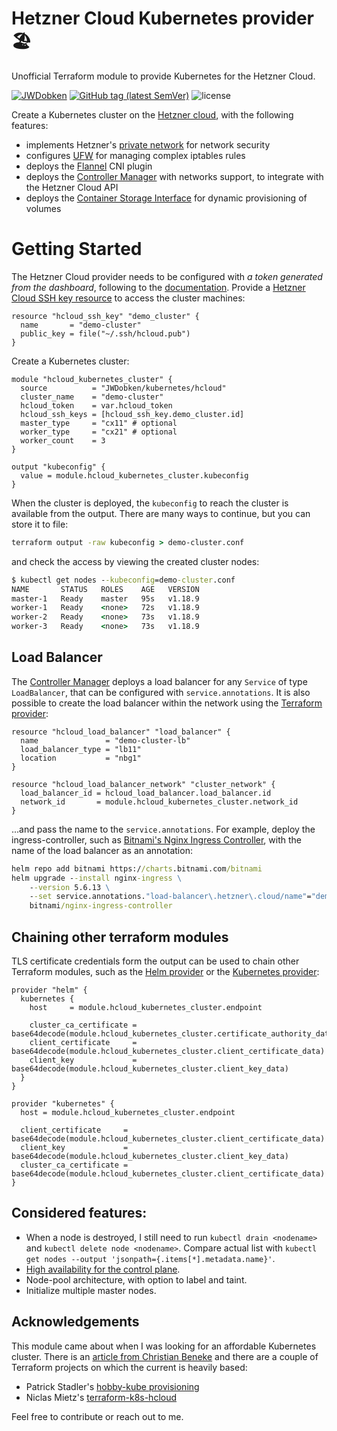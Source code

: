 Hetzner Cloud Kubernetes provider 🏖️
==================

Unofficial Terraform module to provide Kubernetes for the Hetzner Cloud.

[![JWDobken](https://circleci.com/gh/JWDobken/terraform-hcloud-kubernetes.svg?style=shield)](https://app.circleci.com/pipelines/github/JWDobken/terraform-hcloud-kubernetes?branch=main)
[![GitHub tag (latest SemVer)](https://img.shields.io/github/v/tag/JWDobken/terraform-hcloud-kubernetes?label=release)](https://github.com/JWDobken/terraform-hcloud-kubernetes/releases)
![license](https://img.shields.io/github/license/JWDobken/terraform-hcloud-kubernetes.svg)

Create a Kubernetes cluster on the [Hetzner cloud](https://registry.terraform.io/providers/hetznercloud/hcloud/latest/docs), with the following features:

- implements Hetzner's [private network](https://community.hetzner.com/tutorials/hcloud-networks-basic) for network security
- configures [UFW](https://help.ubuntu.com/community/UFW) for managing complex iptables rules
- deploys the [Flannel](https://github.com/coreos/flannel) CNI plugin
- deploys the [Controller Manager](https://github.com/hetznercloud/hcloud-cloud-controller-manager) with networks support, to integrate with the Hetzner Cloud API
- deploys the [Container Storage Interface](https://github.com/hetznercloud/csi-driver) for dynamic provisioning of volumes

# Getting Started

The Hetzner Cloud provider needs to be configured with *a token generated from the dashboard*, following to the [documentation](https://registry.terraform.io/providers/hetznercloud/hcloud/latest/docs). Provide a [Hetzner Cloud SSH key resource](https://registry.terraform.io/providers/hetznercloud/hcloud/latest/docs/resources/ssh_key) to access the cluster machines:

```hcl
resource "hcloud_ssh_key" "demo_cluster" {
  name       = "demo-cluster"
  public_key = file("~/.ssh/hcloud.pub")
}
```

Create a Kubernetes cluster:

```
module "hcloud_kubernetes_cluster" {
  source          = "JWDobken/kubernetes/hcloud"
  cluster_name    = "demo-cluster"
  hcloud_token    = var.hcloud_token
  hcloud_ssh_keys = [hcloud_ssh_key.demo_cluster.id]
  master_type     = "cx11" # optional
  worker_type     = "cx21" # optional
  worker_count    = 3
}

output "kubeconfig" {
  value = module.hcloud_kubernetes_cluster.kubeconfig
}

```

When the cluster is deployed, the `kubeconfig` to reach the cluster is available from the output. There are many ways to continue, but you can store it to file:

```cmd
terraform output -raw kubeconfig > demo-cluster.conf
```

and check the access by viewing the created cluster nodes:

```cmd
$ kubectl get nodes --kubeconfig=demo-cluster.conf
NAME       STATUS   ROLES    AGE   VERSION
master-1   Ready    master   95s   v1.18.9
worker-1   Ready    <none>   72s   v1.18.9
worker-2   Ready    <none>   73s   v1.18.9
worker-3   Ready    <none>   73s   v1.18.9
```

## Load Balancer

The [Controller Manager](https://github.com/hetznercloud/hcloud-cloud-controller-manager/blob/master/docs/load_balancers.md) deploys a load balancer for any `Service` of type `LoadBalancer`, that can be configured with `service.annotations`. It is also possible to create the load balancer within the network using the [Terraform provider](https://registry.terraform.io/providers/hetznercloud/hcloud/latest/docs/resources/load_balancer):

```hcl
resource "hcloud_load_balancer" "load_balancer" {
  name               = "demo-cluster-lb"
  load_balancer_type = "lb11"
  location           = "nbg1"
}

resource "hcloud_load_balancer_network" "cluster_network" {
  load_balancer_id = hcloud_load_balancer.load_balancer.id
  network_id       = module.hcloud_kubernetes_cluster.network_id
}
```

...and pass the name to the `service.annotations`. For example, deploy the ingress-controller, such as [Bitnami's Nginx Ingress Controller](https://github.com/bitnami/charts/tree/master/bitnami/nginx-ingress-controller), with the name of the load balancer as an annotation:

```cmd
helm repo add bitnami https://charts.bitnami.com/bitnami
helm upgrade --install nginx-ingress \
    --version 5.6.13 \
    --set service.annotations."load-balancer\.hetzner\.cloud/name"="demo-cluster-lb" \
    bitnami/nginx-ingress-controller
```

## Chaining other terraform modules

TLS certificate credentials form the output can be used to chain other Terraform modules, such as the [Helm provider](https://registry.terraform.io/providers/hashicorp/helm/latest/docs) or the [Kubernetes provider](https://registry.terraform.io/providers/hashicorp/kubernetes/latest/docs):

```hcl
provider "helm" {
  kubernetes {
    host     = module.hcloud_kubernetes_cluster.endpoint

    cluster_ca_certificate = base64decode(module.hcloud_kubernetes_cluster.certificate_authority_data)
    client_certificate     = base64decode(module.hcloud_kubernetes_cluster.client_certificate_data)
    client_key             = base64decode(module.hcloud_kubernetes_cluster.client_key_data)
  }
}

provider "kubernetes" {
  host = module.hcloud_kubernetes_cluster.endpoint

  client_certificate     = base64decode(module.hcloud_kubernetes_cluster.client_certificate_data)
  client_key             = base64decode(module.hcloud_kubernetes_cluster.client_key_data)
  cluster_ca_certificate = base64decode(module.hcloud_kubernetes_cluster.client_certificate_data)
}
```

## Considered features:

- When a node is destroyed, I still need to run `kubectl drain <nodename>` and `kubectl delete node <nodename>`. Compare actual list with `kubectl get nodes --output 'jsonpath={.items[*].metadata.name}'`.
- [High availability for the control plane](https://kubernetes.io/docs/setup/production-environment/tools/kubeadm/high-availability/).
- Node-pool architecture, with option to label and taint.
- Initialize multiple master nodes.

## Acknowledgements 

This module came about when I was looking for an affordable Kubernetes cluster. There is an [article from Christian Beneke](https://community.hetzner.com/tutorials/install-kubernetes-cluster) and there are a couple of Terraform projects on which the current is heavily based:

- Patrick Stadler's [hobby-kube provisioning](https://github.com/hobby-kube/provisioning)
- Niclas Mietz's [terraform-k8s-hcloud](https://github.com/solidnerd/terraform-k8s-hcloud)

Feel free to contribute or reach out to me.
